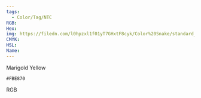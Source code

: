 ```yaml
---
tags:
  - Color/Tag/NTC
RGB:
Hex:
img: https://filedn.com/l0hpzxl1f01yT7GHxtF8cyk/Color%20Snake/standard_csv_to_svg//FBE870.svg
CMYK:
HSL:
Name:
---
```

Marigold Yellow
```palette
#FBE870
```
RGB
